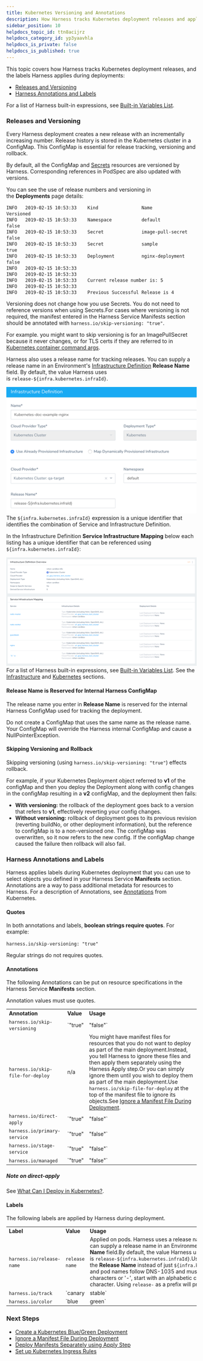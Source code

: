 ```yaml
---
title: Kubernetes Versioning and Annotations
description: How Harness tracks Kubernetes deployment releases and applies labels during deployments.
sidebar_position: 10
helpdocs_topic_id: ttn8acijrz
helpdocs_category_id: yp3yaavhla
helpdocs_is_private: false
helpdocs_is_published: true
---
```


This topic covers how Harness tracks Kubernetes deployment releases, and the labels Harness applies during deployments:

* [Releases and Versioning](#releases_and_versioning)
* [Harness Annotations and Labels](#harness_annotations_and_labels)

For a list of Harness built-in expressions, see [Built-in Variables List](../../variables/built-in-variables-list.md).

### Releases and Versioning

Every Harness deployment creates a new release with an incrementally increasing number. Release history is stored in the Kubernetes cluster in a ConfigMap. This ConfigMap is essential for release tracking, versioning and rollback.

By default, all the ConfigMap and [Secrets](https://kubernetes.io/docs/concepts/configuration/secret/) resources are versioned by Harness. Corresponding references in PodSpec are also updated with versions.

You can see the use of release numbers and versioning in the **Deployments** page details:


```
INFO   2019-02-15 10:53:33    Kind                Name                                    Versioned   
INFO   2019-02-15 10:53:33    Namespace           default                                 false       
INFO   2019-02-15 10:53:33    Secret              image-pull-secret                       false       
INFO   2019-02-15 10:53:33    Secret              sample                                  true        
INFO   2019-02-15 10:53:33    Deployment          nginx-deployment                        false       
INFO   2019-02-15 10:53:33      
INFO   2019-02-15 10:53:33      
INFO   2019-02-15 10:53:33    Current release number is: 5  
INFO   2019-02-15 10:53:33      
INFO   2019-02-15 10:53:33    Previous Successful Release is 4
```
Versioning does not change how you use Secrets. You do not need to reference versions when using Secrets.For cases where versioning is not required, the manifest entered in the Harness Service Manifests section should be annotated with `harness.io/skip-versioning: "true"`.

For example. you might want to skip versioning is for an ImagePullSecret because it never changes, or for TLS certs if they are referred to in [Kubernetes container command args](https://kubernetes.io/docs/tasks/inject-data-application/define-command-argument-container/).

Harness also uses a release name for tracking releases. You can supply a release name in an Environment's [Infrastructure Definition](../../../../continuous-delivery/model-cd-pipeline/environments/infrastructure-definitions.md) **Release Name** field. By default, the value Harness uses is `release-${infra.kubernetes.infraId}`.

![](./static/versioning-and-annotations-03.png)
The `${infra.kubernetes.infraId}` expression is a unique identifier that identifies the combination of Service and Infrastructure Definition.

In the Infrastructure Definition **Service Infrastructure Mapping** below each listing has a unique identifier that can be referenced using `${infra.kubernetes.infraId}`:

![](./static/versioning-and-annotations-04.png)
For a list of Harness built-in expressions, see [Built-in Variables List](../../variables/built-in-variables-list.md). See the [Infrastructure](../../variables/built-in-variables-list.md#infrastructure) and [Kubernetes](../../variables/built-in-variables-list.md#kubernetes) sections.

#### Release Name is Reserved for Internal Harness ConfigMap

The release name you enter in **Release Name** is reserved for the internal Harness ConfigMap used for tracking the deployment.

Do not create a ConfigMap that uses the same name as the release name. Your ConfigMap will override the Harness internal ConfigMap and cause a NullPointerException.

#### Skipping Versioning and Rollback

Skipping versioning (using `harness.io/skip-versioning: "true"`) effects rollback.

For example, if your Kubernetes Deployment object referred to **v1** of the configMap and then you deploy the Deployment along with config changes in the configMap resulting in a **v2** configMap, and the deployment then fails:

* **With versioning:** the rollback of the deployment goes back to a version that refers to **v1**, effectively reverting your config changes.
* **Without versioning:** rollback of deployment goes to its previous revision (reverting buildNo, or other deployment information), but the reference to configMap is to a non-versioned one. The configMap was overwritten, so it now refers to the new config. If the configMap change caused the failure then rollback will also fail.

### Harness Annotations and Labels

Harness applies labels during Kubernetes deployment that you can use to select objects you defined in your Harness Service **Manifests** section. Annotations are a way to pass additional metadata for resources to Harness. For a description of Annotations, see [Annotations](https://kubernetes.io/docs/concepts/overview/working-with-objects/annotations/) from Kubernetes.

#### Quotes

In both annotations and labels, **boolean strings require quotes**. For example:

`harness.io/skip-versioning: "true"`

Regular strings do not requires quotes.

#### Annotations

The following Annotations can be put on resource specifications in the Harness Service **Manifests** section.

Annotation values must use quotes.

|  |  |  |
| --- | --- | --- |
| **Annotation** | **Value** | **Usage** |
| `harness.io/skip-versioning` | `"true"|"false"` | To exclude versioning of a resource (ConfigMap or Secret). |
| `harness.io/skip-file-for-deploy` | n/a | You might have manifest files for resources that you do not want to deploy as part of the main deployment.Instead, you tell Harness to ignore these files and then apply them separately using the Harness Apply step.Or you can simply ignore them until you wish to deploy them as part of the main deployment.Use `harness.io/skip-file-for-deploy` at the top of the manifest file to ignore its objects.See [Ignore a Manifest File During Deployment](../../../../continuous-delivery/kubernetes-deployments/ignore-a-manifest-file-during-deployment.md). |
| `harness.io/direct-apply` | `"true"|"false"` | If more than one workload is present in the Service **Manifests** files, use this annotation to apply an unmanaged workload.Apply an unmanaged workload by setting the annotation to `"true"`.See [Ignore a Manifest File During Deployment](../../../../continuous-delivery/kubernetes-deployments/ignore-a-manifest-file-during-deployment.md) and [Deploy Manifests Separately using Apply Step](../../../../continuous-delivery/kubernetes-deployments/deploy-manifests-separately-using-apply-step.md).Multiple workloads are supported in [Rolling Update](../../../../continuous-delivery/kubernetes-deployments/create-a-kubernetes-rolling-deployment.md) deployment strategies. Multiple workloads are not supported in [Canary](../../../../continuous-delivery/kubernetes-deployments/create-a-kubernetes-canary-deployment.md) and [Blue/Green](../../../../continuous-delivery/kubernetes-deployments/create-a-kubernetes-blue-green-deployment.md). |
| `harness.io/primary-service` | `"true"|"false"` | Identifies the primary Kubernetes service in a Blue/Green deployment. |
| `harness.io/stage-service` | `"true"|"false"` | Identifies the Kubernetes stage service in a Blue/Green deployment. |
| `harness.io/managed` | `"true"|"false"` | **Required** for Harness to identify that a DestinationRule or VirtualService is managed.This annotation is used to identify which DestinationRule or VirtualService Harness should update during traffic splitting when there are more than one.Harness requires that the managed VirtualService have only one route in the `http` list in order to know which one to update.If the DestinationRule/VirtualService uses `harness.io/managed: false`, that is the same as if `harness.io/managed` were omitted. In this case, Harness will not perform any traffic shifting.See [Set Up Kubernetes Traffic Splitting](../../../../continuous-delivery/kubernetes-deployments/set-up-kubernetes-traffic-splitting.md). |

##### Note on direct-apply

See [What Can I Deploy in Kubernetes?](what-can-i-deploy-in-kubernetes.md).

#### Labels

The following labels are applied by Harness during deployment.



|  |  |  |
| --- | --- | --- |
| **Label** | **Value** | **Usage** |
| `harness.io/release-name` | `release name` | Applied on pods. Harness uses a release name for tracking releases, rollback, etc. You can supply a release name in an Environment's [Infrastructure Definition](../../../../continuous-delivery/model-cd-pipeline/environments/environment-configuration.md#add-an-infrastructure-definition) **Release Name** field.By default, the value Harness uses is `release-${infra.kubernetes.infraId}`.Use `release-${infra.kubernetes.infraId}` for the **Release Name** instead of just `${infra.kubernetes.infraId}`. Kubernetes service and pod names follow DNS-1035 and must consist of lowercase alphanumeric characters or '-', start with an alphabetic character, and end with an alphanumeric character. Using `release-` as a prefix will prevent any issues. |
| `harness.io/track` | `canary|stable` | Applied on pods in a Canary deployment. |
| `harness.io/color` | `blue|green` | Applied on pods in a Blue/Green deployment. |

### Next Steps

* [Create a Kubernetes Blue/Green Deployment](../../../../continuous-delivery/kubernetes-deployments/create-a-kubernetes-blue-green-deployment.md)
* [Ignore a Manifest File During Deployment](../../../../continuous-delivery/kubernetes-deployments/ignore-a-manifest-file-during-deployment.md)
* [Deploy Manifests Separately using Apply Step](../../../../continuous-delivery/kubernetes-deployments/deploy-manifests-separately-using-apply-step.md)
* [Set up Kubernetes Ingress Rules](../../../../continuous-delivery/kubernetes-deployments/set-up-kubernetes-ingress-rules.md)

